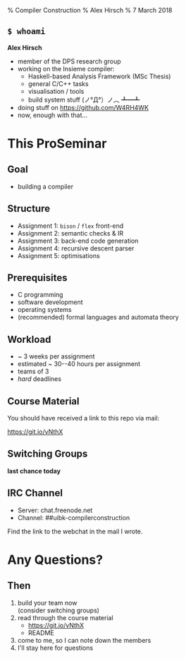 % Compiler Construction
% Alex Hirsch
% 7 March 2018

## `$ whoami`

**Alex Hirsch**

- member of the DPS research group
- working on the Insieme compiler:
    - Haskell-based Analysis Framework (MSc Thesis)
    - general C/C++ tasks
    - visualisation / tools
    - build system stuff   (ノ°Д°）ノ︵ ┻━┻
- doing stuff on <https://github.com/W4RH4WK>
- now, enough with that...

# This ProSeminar

## Goal

- building a compiler

## Structure

- Assignment 1: `bison` / `flex` front-end
- Assignment 2: semantic checks & IR
- Assignment 3: back-end code generation
- Assignment 4: recursive descent parser
- Assignment 5: optimisations

## Prerequisites

- C programming
- software development
- operating systems
- (recommended) formal languages and automata theory

## Workload

- ~ 3 weeks per assignment
- estimated ~ 30--40 hours per assignment
- teams of 3
- *hard* deadlines

## Course Material

You should have received a link to this repo via mail:

<https://git.io/vNthX>

## Switching Groups

**last chance today**

## IRC Channel

- Server:  chat.freenode.net
- Channel: ##uibk-compilerconstruction

Find the link to the webchat in the mail I wrote.

# Any Questions?

## Then

1. build your team now\
   (consider switching groups)
2. read through the course material
    - <https://git.io/vNthX>
    - README
3. come to me, so I can note down the members
4. I'll stay here for questions
